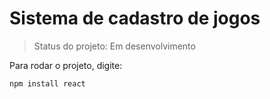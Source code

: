 <h1>Sistema de cadastro de jogos</h1>

> Status do projeto: Em desenvolvimento

Para rodar o projeto, digite:

```
npm install react
```
